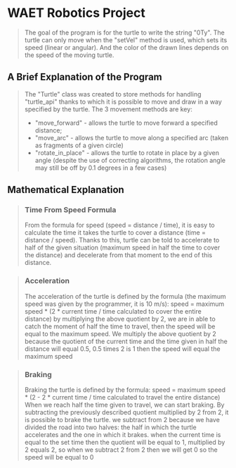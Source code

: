 # WAET Robotics Project
> The goal of the program is for the turtle to write the string "0Ty". The turtle can only move when the "setVel" method is used, which sets its speed (linear or angular). And the color of the drawn lines depends on the speed of the moving turtle.

## A Brief Explanation of the Program
> The "Turtle" class was created to store methods for handling "turtle_api" thanks to which it is possible to move and draw in a way specified by the turtle. The 3 movement methods are key:
> - "move_forward" - allows the turtle to move forward a specified distance;
> - "move_arc" - allows the turtle to move along a specified arc (taken as fragments of a given circle)
> - "rotate_in_place" - allows the turtle to rotate in place by a given angle (despite the use of correcting algorithms, the rotation angle may still be off by 0.1 degrees in a few cases)

## Mathematical Explanation
> ### Time From Speed Formula
> From the formula for speed (speed = distance / time), it is easy to calculate the time it takes the turtle to cover a distance (time = distance / speed). Thanks to this, turtle can be told to accelerate to half of the given situation (maximum speed in half the time to cover the distance) and decelerate from that moment to the end of this distance.

> ### Acceleration
> The acceleration of the turtle is defined by the formula (the maximum speed was given by the programmer, it is 10 m/s): speed = maximum speed * (2 * current time / time calculated to cover the entire distance)
by multiplying the above quotient by 2, we are in able to catch the moment of half the time to travel, then the speed will be equal to the maximum speed. We multiply the above quotient by 2 because the quotient of the current time and the time given in half the distance will equal 0.5, 0.5 times 2 is 1 then the speed will equal the maximum speed

> ### Braking
> Braking the turtle is defined by the formula:
speed = maximum speed * (2 - 2 * current time / time calculated to travel the entire distance)
When we reach half the time given to travel, we can start braking. By subtracting the previously described quotient multiplied by 2 from 2, it is possible to brake the turtle. we subtract from 2 because we have divided the road into two halves: the half in which the turtle accelerates and the one in which it brakes. when the current time is equal to the set time then the quotient will be equal to 1, multiplied by 2 equals 2, so when we subtract 2 from 2 then we will get 0 so the speed will be equal to 0

